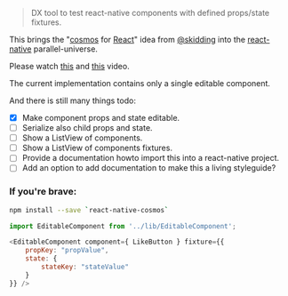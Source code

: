 > DX tool to test react-native components with defined props/state fixtures.

This brings the "[cosmos](https://github.com/skidding/cosmos) for
[React](http://facebook.github.io/react/)" idea
from [@skidding](https://twitter.com/skidding) into the
[react-native](https://facebook.github.io/react-native/) parallel-universe.

Please watch
[this](https://www.dropbox.com/s/wksnkea3vzs5jcy/react-native-cosmos.mov?dl=0) and
[this](https://www.dropbox.com/s/i5mi783zi8bsiic/react-native-cosmos2.mov?dl=0) video.

The current implementation contains only a single editable component.

And there is still many things todo:

* [x] Make component props and state editable.
* [ ] Serialize also child props and state.
* [ ] Show a ListView of components.
* [ ] Show a ListView of components fixtures.
* [ ] Provide a documentation howto import this into a react-native project.
* [ ] Add an option to add documentation to make this a living styleguide?

### If you're brave:

```bash
npm install --save `react-native-cosmos`
```

```js
import EditableComponent from '../lib/EditableComponent';

<EditableComponent component={ LikeButton } fixture={{
    propKey: "propValue",
    state: {
        stateKey: "stateValue"
    }
}} />
```
